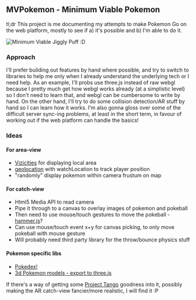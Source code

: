## MVPokemon - Minimum Viable Pokemon

tl;dr This project is me documenting my attempts to make Pokemon Go on the web platform, 
mostly to see if a) it's possible and b) I'm able to do it. 

![Minimum Viable Jiggly Puff :D](http://soloblog.co.uk/wp-content/uploads/2013/11/jigglypuff.jpg)

### Approach
I'll prefer building out features by hand where possible,
and try to switch to libraries to help me only when I already understand the underlying tech or I need help. As an example, 
I'll probs use three.js instead of raw webgl because I pretty much get how webgl works already (at a simplistic level) so I don't
 need to learn that, and webgl can be cumbersome to write by hand. On the other hand, I'll try to do some collision detection/AR stuff by hand 
so I can learn how it works. I'm also gonna gloss over some of the difficult server sync-ing problems, at least in the short term, 
in favour of working out if the web platform can handle the basics!

### Ideas

#### For area-view 
- [Vizicities](https://github.com/UDST/vizicities#examples) for displaying local area
- [geolocation](https://developer.mozilla.org/en-US/docs/Web/API/Geolocation/Using_geolocation) with watchLocation to track player position
- "randomly" display pokemon within camera frustum on map

#### For catch-view
- Html5 Media API to read camera
- Pipe it through to a canvas to overlay images of pokemon and pokeball
- Then need to use mouse/touch gestures to move the pokeball - [hammer.js](http://hammerjs.github.io/)?
- Can use mouse/touch event x+y for canvas picking, to only move pokeball with mouse gesture
- Will probably need third party library for the throw/bounce physics stuff 

#### Pokemon specific libs 
- [Pokedex!](https://www.npmjs.com/package/pokedex)
- [3d Pokemon models - export to three.js](https://clara.io/library?query=pokemon)

If there's a way of getting some [Project Tango](https://store.google.com/product/tango_tablet_development_kit) goodness into it, possibly making the AR catch-view fancier/more realistic, I will find it :P
